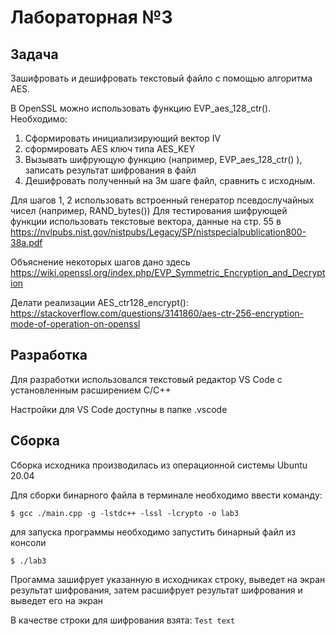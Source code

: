 
# Лабораторная №3

## Задача

Зашифровать и дешифровать текстовый файло с помощью алгоритма AES.

В OpenSSL можно использовать функцию EVP_aes_128_ctr().
Необходимо:
1. Сформировать инициализирующий вектор IV
2. сформировать AES ключ типа AES_KEY
3. Вызывать шифрующую функцию (например, EVP_aes_128_ctr() ), записать результат шифрования в файл
4. Дешифровать полученный на 3м шаге файл, сравнить с исходным.

Для шагов 1, 2 использовать встроенный генератор псевдослучайных чисел (например, RAND_bytes())
Для тестирования шифрующей функции использовать текстовые вектора, данные на стр. 55 в
https://nvlpubs.nist.gov/nistpubs/Legacy/SP/nistspecialpublication800-38a.pdf

Объяснение некоторых шагов дано здесь
https://wiki.openssl.org/index.php/EVP_Symmetric_Encryption_and_Decryption

Делати реализации AES_ctr128_encrypt():
https://stackoverflow.com/questions/3141860/aes-ctr-256-encryption-mode-of-operation-on-openssl

## Разработка

Для разработки использовался текстовый редактор VS Code с установленным расширением C/C++

Настройки для VS Code доступны в папке .vscode

## Сборка

Cборка исходника производилась из операционной системы Ubuntu 20.04

Для сборки бинарного файла в терминале необходимо ввести команду:

```
$ gcc ./main.cpp -g -lstdc++ -lssl -lcrypto -o lab3
```

для запуска программы необходимо запустить бинарный файл из консоли

```
$ ./lab3
```

Прогамма зашифрует указанную в исходниках строку, выведет на экран результат шифрования, затем расшифрует результат шифрования и выведет его на экран

В качестве строки для шифрования взята: `Test text`
